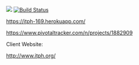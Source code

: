 <a href="https://codeclimate.com/github/msmith3/ITPH"><img src="https://codeclimate.com/github/msmith3/ITPH/badges/gpa.svg" /></a>
[![Build Status](https://travis-ci.org/msmith3/ITPH.svg?branch=master)](https://travis-ci.org/msmith3/ITPH)

https://itph-169.herokuapp.com/

https://www.pivotaltracker.com/n/projects/1882909

Client Website:

http://www.itph.org/
